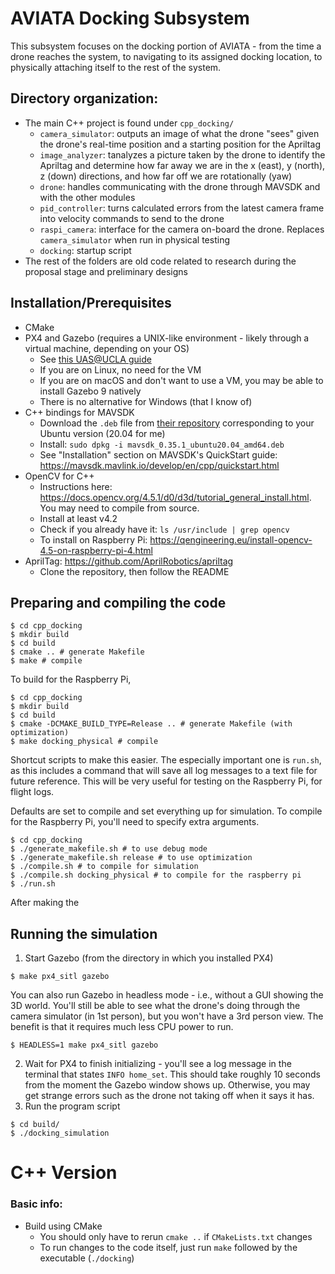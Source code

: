 # AVIATA Docking Subsystem

This subsystem focuses on the docking portion of AVIATA - from the time a drone reaches the system, to navigating to its assigned docking location, to physically attaching itself to the rest of the system.

## Directory organization:
* The main C++ project is found under `cpp_docking/`
  * `camera_simulator`: outputs an image of what the drone "sees" given the drone's real-time position and a starting position for the Apriltag
  * `image_analyzer`: tanalyzes a picture taken by the drone to identify the Apriltag and determine how far away we are in the x (east), y (north), z (down) directions, and how far off we are rotationally (yaw)
  * `drone`: handles communicating with the drone through MAVSDK and with the other modules
  * `pid_controller`: turns calculated errors from the latest camera frame into velocity commands to send to the drone
  * `raspi_camera`: interface for the camera on-board the drone. Replaces `camera_simulator` when run in physical testing
  * `docking`: startup script
* The rest of the folders are old code related to research during the proposal stage and preliminary designs

## Installation/Prerequisites
* CMake
* PX4 and Gazebo (requires a UNIX-like environment - likely through a virtual machine, depending on your OS)
  * See [this UAS@UCLA guide](https://uasatucla.org/docs/software/tutorials/new-page)
  * If you are on Linux, no need for the VM
  * If you are on macOS and don't want to use a VM, you may be able to install Gazebo 9 natively
  * There is no alternative for Windows (that I know of)
* C++ bindings for MAVSDK
  * Download the `.deb` file from [their repository](https://github.com/mavlink/MAVSDK/releases) corresponding to your Ubuntu version (20.04 for me)
  * Install: `sudo dpkg -i mavsdk_0.35.1_ubuntu20.04_amd64.deb`
  * See "Installation" section on MAVSDK's QuickStart guide: https://mavsdk.mavlink.io/develop/en/cpp/quickstart.html
* OpenCV for C++
  * Instructions here: https://docs.opencv.org/4.5.1/d0/d3d/tutorial_general_install.html. You may need to compile from source.
  * Install at least v4.2
  * Check if you already have it: `ls /usr/include | grep opencv`
  * To install on Raspberry Pi: https://qengineering.eu/install-opencv-4.5-on-raspberry-pi-4.html
* AprilTag: https://github.com/AprilRobotics/apriltag
  * Clone the repository, then follow the README

## Preparing and compiling the code

```
$ cd cpp_docking
$ mkdir build
$ cd build
$ cmake .. # generate Makefile
$ make # compile
```

To build for the Raspberry Pi,

```
$ cd cpp_docking
$ mkdir build
$ cd build
$ cmake -DCMAKE_BUILD_TYPE=Release .. # generate Makefile (with optimization)
$ make docking_physical # compile
```

Shortcut scripts to make this easier. The especially important one is `run.sh`, as this includes a command that will save all log messages to a text file for future reference. This will be very useful for testing on the Raspberry Pi, for flight logs.

Defaults are set to compile and set everything up for simulation. To compile for the Raspberry Pi, you'll need to specify extra arguments.

```
$ cd cpp_docking
$ ./generate_makefile.sh # to use debug mode
$ ./generate_makefile.sh release # to use optimization
$ ./compile.sh # to compile for simulation
$ ./compile.sh docking_physical # to compile for the raspberry pi
$ ./run.sh
```

After making the 
## Running the simulation
1. Start Gazebo (from the directory in which you installed PX4)
```
$ make px4_sitl gazebo
```
You can also run Gazebo in headless mode - i.e., without a GUI showing the 3D world. You'll still be able to see what the drone's doing through the camera simulator (in 1st person), but you won't have a 3rd person view. The benefit is that it requires much less CPU power to run.
```
$ HEADLESS=1 make px4_sitl gazebo
```

2. Wait for PX4 to finish initializing - you'll see a log message in the terminal that states `INFO home_set`. This should take roughly 10 seconds from the moment the Gazebo window shows up. Otherwise, you may get strange errors such as the drone not taking off when it says it has.
3. Run the program script
```
$ cd build/
$ ./docking_simulation
```


# C++ Version

### Basic info:
* Build using CMake
  * You should only have to rerun `cmake ..` if `CMakeLists.txt` changes
  * To run changes to the code itself, just run `make` followed by the executable (`./docking`)
